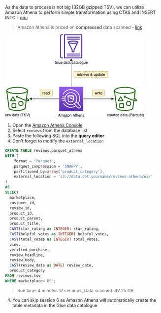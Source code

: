 As the data to process is not big (32GB gzipped TSV), we can utilize Amazon Athena to perform simple transformation using CTAS and INSERT INTO - [doc](https://docs.aws.amazon.com/athena/latest/ug/ctas-insert-into-etl.html)

> Amazon Athena is priced on **compressed** data scanned - [link](https://aws.amazon.com/athena/pricing/?nc=sn&loc=3)

![processing with Athena](images/05c_processing.png)

1. Open the [Amazon Athena Console](https://console.aws.amazon.com/athena/home)
2. Select `reviews` from the database list
3. Paste the following SQL into the **query editor**
4. Don't forget to modify the `external_location`

```sql
CREATE TABLE reviews.parquet_athena 
WITH ( 
    format = 'Parquet',
    parquet_compression = 'SNAPPY',
    partitioned_by=array['product_category'],
    external_location = 's3://data.set.yourname/reviews-athena/us/'
)
AS
SELECT
  marketplace, 
  customer_id, 
  review_id, 
  product_id, 
  product_parent, 
  product_title, 
  CAST(star_rating as INTEGER) star_rating, 
  CAST(helpful_votes as INTEGER) helpful_votes, 
  CAST(total_votes as INTEGER) total_votes, 
  vine, 
  verified_purchase, 
  review_headline, 
  review_body, 
  CAST(review_date as DATE) review_date,
  product_category
FROM reviews.tsv
WHERE marketplace='US';
```

>  Run time: 4 minutes 17 seconds, Data scanned: 32.25 GB

4. You can skip session 6 as Amazon Athena will automatically create the table metadata in the Glue data catalogue
